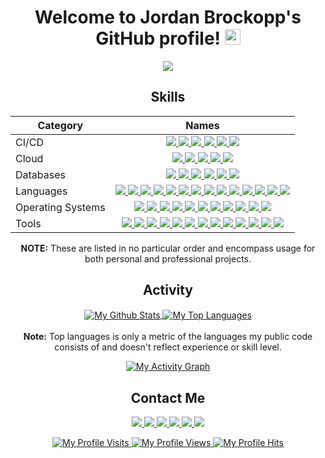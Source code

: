 <h1 align="center">
  Welcome to Jordan Brockopp's GitHub profile!
  <img src="https://media.giphy.com/media/hvRJCLFzcasrR4ia7z/giphy.gif" width="25">
</h1>

<p align="center">
  <a href="https://git.io/typing-svg">
    <img src="https://readme-typing-svg.herokuapp.com/?center=true&vCenter=true&color=0000FF&font=epilogue&size=25&lines=Doer%20Of%20Things!;Full%20Stack%20Developer!!;Open-Source%20Enthusiast!!!;Thank%20You%20For%20Visiting!!!!"/>
  </a>
</p>

<h2 align="center">
  Skills
</h2>

<table align="center">
  <thead>
    <tr>
      <th>
        <b>Category</b>
      </th>
      <th>
        <b>Names</b>
      </th>
    </tr>
  </thead>

  <tbody>
    <tr> <!--- ############################## CI/CD ############################## --->
      <td>CI/CD</td>
      <td align="center">
        <a href="https://circleci.com/">
          <img src="https://img.shields.io/badge/CIRCLECI-%23161616.svg?style=for-the-badge&logo=circleci&logoColor=white"/>
        </a>
        <a href="https://www.drone.io/">
          <img src="https://img.shields.io/badge/drone-enterprise.svg?style=for-the-badge&logo=drone&logoColor=white&color=00abe4"/>
        </a>
        <a href="https://docs.github.com/en/actions">
          <img src="https://img.shields.io/badge/github%20actions-%232671E5.svg?style=for-the-badge&logo=githubactions&logoColor=white"/>
        </a>
        <a href="https://www.jenkins.io/">
          <img src="https://img.shields.io/badge/jenkins-enterprise.svg?style=for-the-badge&logo=jenkins&logoColor=white&color=2c5263"/>
        </a>
        <a href="https://travis-ci.org/">
          <img src="https://img.shields.io/badge/travisci-%232B2F33.svg?style=for-the-badge&logo=travis&logoColor=white"/>
        </a>
        <a href="https://go-vela.github.io/">
          <img src="https://img.shields.io/badge/vela-enterprise.svg?style=for-the-badge&logo=vela&logoColor=white&color=6f42c1"/>
        </a>
      </td>
    </tr>
    <tr>
      <td>Cloud</td> <!--- ############################## Cloud ############################## --->
      <td align="center">
        <a href="https://azure.microsoft.com/en-us/">
          <img src="https://img.shields.io/badge/azure-%230072C6.svg?style=for-the-badge&logo=azure-devops&logoColor=white"/>
        </a>
        <a href="https://docs.docker.com/engine/swarm/">
          <img src="https://img.shields.io/badge/docker%20swarm-enterprise.svg?style=for-the-badge&logo=docker&logoColor=white&color=0db7ed"/>
        </a>
        <a href="https://kubernetes.io/">
          <img src="https://img.shields.io/badge/kubernetes-%23326ce5.svg?style=for-the-badge&logo=kubernetes&logoColor=white"/>
        </a>
        <a href="https://cloud.google.com/">
          <img src="https://img.shields.io/badge/Google%20Cloud-%234285F4.svg?style=for-the-badge&logo=google-cloud&logoColor=white"/>
        </a>
        <a href="https://www.openstack.org/">
          <img src="https://img.shields.io/badge/Openstack-%23f01742.svg?style=for-the-badge&logo=openstack&logoColor=white"/>
        </a>
      </td>
    </tr>
    <tr> <!--- ############################## Databases ############################## --->
      <td>Databases</td>
      <td align="center">
        <a href="https://www.microsoft.com/en-us/sql-server">
          <img src="https://img.shields.io/badge/Microsoft%20SQL%20Sever-CC2927?style=for-the-badge&logo=microsoft%20sql%20server&logoColor=white"/>
        </a>
        <a href="https://www.mongodb.com/">
          <img src="https://img.shields.io/badge/MongoDB-%234ea94b.svg?style=for-the-badge&logo=mongodb&logoColor=white"/>
        </a>
        <a href="https://www.mysql.com/">
          <img src="https://img.shields.io/badge/mysql-%2300f.svg?style=for-the-badge&logo=mysql&logoColor=white"/>
        </a>
        <a href="https://www.postgresql.org/">
          <img src="https://img.shields.io/badge/postgres-%23316192.svg?style=for-the-badge&logo=postgresql&logoColor=white"/>
        </a>
        <a href="https://redis.com/">
          <img src="https://img.shields.io/badge/redis-%23DD0031.svg?style=for-the-badge&logo=redis&logoColor=white"/>
        </a>
        <a href="https://www.sqlite.org/">
          <img src="https://img.shields.io/badge/sqlite-%2307405e.svg?style=for-the-badge&logo=sqlite&logoColor=white"/>
        </a>
      </td>
    </tr>
    <tr> <!--- ############################## Languages ############################## --->
      <td>Languages</td>
      <td align="center">
        <a href="https://groovy-lang.org/">
          <img src="https://img.shields.io/badge/Apache%20Groovy-4298B8.svg?style=for-the-badge&logo=Apache+Groovy&logoColor=white"/>
        </a>
        <a href="https://www.cprogramming.com/">
          <img src="https://img.shields.io/badge/c-%2300599C.svg?style=for-the-badge&logo=c&logoColor=white"/>
        </a>
        <a href="https://docs.microsoft.com/en-us/dotnet/csharp/">
          <img src="https://img.shields.io/badge/c%23-%23239120.svg?style=for-the-badge&logo=c-sharp&logoColor=white"/>
        </a>
        <a href="https://www.cplusplus.com/">
          <img src="https://img.shields.io/badge/c++-%2300599C.svg?style=for-the-badge&logo=c%2B%2B&logoColor=white"/>
        </a>
        <a href="https://developer.mozilla.org/en-US/docs/Web/CSS">
          <img src="https://img.shields.io/badge/css3-%231572B6.svg?style=for-the-badge&logo=css3&logoColor=white"/>
        </a>
        <a href="https://elm-lang.org/">
          <img src="https://img.shields.io/badge/Elm-60B5CC?style=for-the-badge&logo=elm&logoColor=white"/>
        </a>
        <a href="https://golang.org/">
          <img src="https://img.shields.io/badge/go-%2300ADD8.svg?style=for-the-badge&logo=go&logoColor=white"/>
        </a>
        <a href="https://developer.mozilla.org/en-US/docs/Web/HTML">
          <img src="https://img.shields.io/badge/html5-%23E34F26.svg?style=for-the-badge&logo=html5&logoColor=white"/>
        </a>
        <a href="https://www.java.com/">
          <img src="https://img.shields.io/badge/java-%23ED8B00.svg?style=for-the-badge&logo=java&logoColor=white"/>
        </a>
        <a href="https://www.javascript.com/">
          <img src="https://img.shields.io/badge/javascript-%23323330.svg?style=for-the-badge&logo=javascript&logoColor=%23F7DF1E"/>
        </a>
        <a href="https://www.markdownguide.org/">
          <img src="https://img.shields.io/badge/markdown-%23000000.svg?style=for-the-badge&logo=markdown&logoColor=white"/>
        </a>
        <a href="https://www.python.org/">
          <img src="https://img.shields.io/badge/python-3670A0?style=for-the-badge&logo=python&logoColor=ffdd54"/>
        </a>
        <a href="https://www.ruby-lang.org/">
          <img src="https://img.shields.io/badge/ruby-%23CC342D.svg?style=for-the-badge&logo=ruby&logoColor=white"/>
        </a>
        <a href="https://www.gnu.org/software/bash/">
          <img src="https://img.shields.io/badge/shell_script-%23121011.svg?style=for-the-badge&logo=gnu-bash&logoColor=white"/>
        </a>
      </td>
    </tr>
    <tr> <!--- ############################## Operating Systems ############################## --->
      <td>Operating Systems</td>
      <td align="center">
        <a href="https://archlinux.org/">
          <img src="https://img.shields.io/badge/Arch%20Linux-1793D1?logo=arch-linux&logoColor=fff&style=for-the-badge"/>
        </a>
        <a href="https://www.alpinelinux.org/">
          <img src="https://img.shields.io/badge/Alpine_Linux-%230D597F.svg?style=for-the-badge&logo=alpine-linux&logoColor=white"/>
        </a>
        <a href="https://www.centos.org/">
          <img src="https://img.shields.io/badge/cent%20os-002260?style=for-the-badge&logo=centos&logoColor=F0F0F0"/>
        </a>
        <a href="https://www.debian.org/">
          <img src="https://img.shields.io/badge/Debian-D70A53?style=for-the-badge&logo=debian&logoColor=white"/>
        </a>
        <a href="https://getfedora.org/">
          <img src="https://img.shields.io/badge/Fedora-294172?style=for-the-badge&logo=fedora&logoColor=white"/>
        </a>
        <a href="https://www.linux.org/">
          <img src="https://img.shields.io/badge/Linux-FCC624?style=for-the-badge&logo=linux&logoColor=black"/>
        </a>
        <a href="https://www.apple.com/macos/">
          <img src="https://img.shields.io/badge/mac%20os-000000?style=for-the-badge&logo=macos&logoColor=F0F0F0"/>
        </a>
        <a href="https://rancher.com/docs/os/v1.x/en/">
          <img src="https://img.shields.io/badge/rancher%20os-%230075A8.svg?style=for-the-badge&logo=rancher&logoColor=white"/>
        </a>
        <a href="https://www.redhat.com/en/technologies/linux-platforms/enterprise-linux/">
          <img src="https://img.shields.io/badge/Red%20Hat-EE0000?style=for-the-badge&logo=redhat&logoColor=white"/>
        </a>
        <a href="https://ubuntu.com/">
          <img src="https://img.shields.io/badge/Ubuntu-E95420?style=for-the-badge&logo=ubuntu&logoColor=white"/>
        </a>
        <a href="https://www.microsoft.com/en-us/windows/">
          <img src="https://img.shields.io/badge/Windows-0078D6?style=for-the-badge&logo=windows&logoColor=white"/>
        </a>
      </td>
    </tr>
    <tr> <!--- ############################## Tools ############################## --->
      <td>Tools</td>
      <td align="center">
        <a href="https://www.ansible.com/">
          <img src="https://img.shields.io/badge/ansible-%231A1918.svg?style=for-the-badge&logo=ansible&logoColor=white"/>
        </a>
        <a href="https://www.chef.io/">
          <img src="https://img.shields.io/badge/chef-enterprise.svg?style=for-the-badge&logo=chef&logoColor=white&color=ef9600"/>
        </a>
        <a href="https://cmake.org/">
          <img src="https://img.shields.io/badge/CMake-%23008FBA.svg?style=for-the-badge&logo=cmake&logoColor=white"/>
        </a>
        <a href="https://about.codecov.io/">
          <img src="https://img.shields.io/badge/codecov-%23ff0077.svg?style=for-the-badge&logo=codecov&logoColor=white"/>
        </a>
        <a href="https://www.docker.com/">
          <img src="https://img.shields.io/badge/docker-%230db7ed.svg?style=for-the-badge&logo=docker&logoColor=white"/>
        </a>
        <a href="https://www.elastic.co/">
          <img src="https://img.shields.io/badge/-ElasticSearch-005571?style=for-the-badge&logo=elasticsearch"/>
        </a>
        <a href="https://www.atlassian.com/software/jira">
          <img src="https://img.shields.io/badge/jira-%230A0FFF.svg?style=for-the-badge&logo=jira&logoColor=white"/>
        </a>
        <a href="https://kubernetes.io/">
          <img src="https://img.shields.io/badge/kubernetes-%23326ce5.svg?style=for-the-badge&logo=kubernetes&logoColor=white"/>
        </a>
        <a href="https://rancher.com/">
          <img src="https://img.shields.io/badge/rancher-%230075A8.svg?style=for-the-badge&logo=rancher&logoColor=white"/>
        </a>
        <a href="https://swagger.io/">
          <img src="https://img.shields.io/badge/-Swagger-%23Clojure?style=for-the-badge&logo=swagger&logoColor=white"/>
        </a>
        <a href="https://www.terraform.io/">
          <img src="https://img.shields.io/badge/terraform-%235835CC.svg?style=for-the-badge&logo=terraform&logoColor=white"/>
        </a>
        <a href="https://www.vagrantup.com/">
          <img src="https://img.shields.io/badge/vagrant-%231563FF.svg?style=for-the-badge&logo=vagrant&logoColor=white"/>
        </a>
        <a href="https://www.vaultproject.io/">
          <img src="https://img.shields.io/badge/vault-enterprise.svg?style=for-the-badge&logo=vault&logoColor=white&color=black"/>
        </a>
      </td>
    </tr>
  </tbody>
</table>

<p align="center">
  <b>NOTE:</b> These are listed in no particular order and encompass usage for both personal and professional projects.
</p>

<h2 align="center">
  Activity
</h2>

<p align="center">
  <a href="https://github.com/anuraghazra/github-readme-stats">
    <img align="center" alt="My Github Stats" src="https://github-readme-stats.vercel.app/api?username=jbrockopp&custom_title=My%20GitHub%20Stats&hide_border=true&theme=cobalt&show_icons=true&count_private=true"/>
  </a>
  <a href="https://github.com/anuraghazra/github-readme-stats">
    <img align="center" alt="My Top Languages" src="https://github-readme-stats.vercel.app/api/top-langs?username=jbrockopp&custom_title=My%20Top%20Languages&hide_border=true&theme=cobalt&layout=compact"/>
  </a>
  <br/><br/>
  <b>Note:</b> Top languages is only a metric of the languages my public code consists of and doesn't reflect experience or skill level.
</p>

<p align="center">
  <a href="https://github.com/Ashutosh00710/github-readme-activity-graph">
    <img alt="My Activity Graph" src="https://github-readme-activity-graph.cyclic.app/graph?username=jbrockopp&custom_title=My%20%20Contribution%20Graph&hide_border=true&bg_color=193549&color=e683d9&line=75eeb2&point=0480ef&area=true"/>
  </a>
</p>

<h2 align="center">
  Contact Me
</h2>

<p align="center">
  <a href="https://www.facebook.com/jordan.brockopp/">
    <img src="https://img.shields.io/badge/Facebook-%231877F2.svg?style=for-the-badge&logo=Facebook&logoColor=white"/>
  </a>
  <a href="https://github.com/jbrockopp">
    <img src="https://img.shields.io/badge/github-%23121011.svg?style=for-the-badge&logo=github&logoColor=white"/>
  </a>
  <a href="mailto:jdbro94@gmail.com">
    <img src="https://img.shields.io/badge/Gmail-D14836?style=for-the-badge&logo=gmail&logoColor=white"/>
  </a>
  <a href="https://www.linkedin.com/in/jordan-brockopp-715107a9/">
    <img src="https://img.shields.io/badge/linkedin-%230077B5.svg?style=for-the-badge&logo=linkedin&logoColor=white"/>
  </a>
  <a href="https://m.me/JordanBrockopp/">
    <img src="https://img.shields.io/badge/Messenger-00B2FF?style=for-the-badge&logo=messenger&logoColor=white"/>
  </a>
  <a href="https://gophers.slack.com/team/UE43D5DUG/">
    <img src="https://img.shields.io/badge/Slack-4A154B?style=for-the-badge&logo=slack&logoColor=white"/>
  </a>
</p>

<p align="center">
  <a href="https://github.com/puf17640/git-badges">
    <img alt="My Profile Visits" src="https://badges.pufler.dev/visits/jbrockopp/jbrockopp?label=Profile%20Visits&color=orange"/>
  </a>
  <a href="https://github.com/antonkomarev/github-profile-views-counter">
    <img alt="My Profile Views" src="https://komarev.com/ghpvc/?username=jbrockopp&label=Profile+Views&color=orange"/>
  </a>
  <a href="https://github.com/gjbae1212/hit-counter">
    <img alt="My Profile Hits" src="https://hits.seeyoufarm.com/api/count/incr/badge.svg?url=https%3A%2F%2Fgithub.com%2Fjbrockopp&title=Profile%20Hits&count_bg=%23FE7D37"/>
  </a>
</p>

<!--
**jbrockopp/jbrockopp** is a ✨ _special_ ✨ repository because its `README.md` (this file) appears on your GitHub profile.

Here are some ideas to get you started:

- 🔭 I’m currently working on ...
- 🌱 I’m currently learning ...
- 👯 I’m looking to collaborate on ...
- 🤔 I’m looking for help with ...
- 💬 Ask me about ...
- 📫 How to reach me: ...
- 😄 Pronouns: ...
- ⚡ Fun fact: ...
-->
